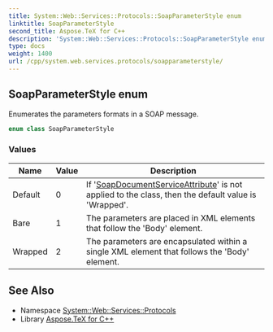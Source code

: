 ```yaml
---
title: System::Web::Services::Protocols::SoapParameterStyle enum
linktitle: SoapParameterStyle
second_title: Aspose.TeX for C++
description: 'System::Web::Services::Protocols::SoapParameterStyle enum. Enumerates the parameters formats in a SOAP message in C++.'
type: docs
weight: 1400
url: /cpp/system.web.services.protocols/soapparameterstyle/
---
```

## SoapParameterStyle enum


Enumerates the parameters formats in a SOAP message.

```cpp
enum class SoapParameterStyle
```

### Values

| Name | Value | Description |
| --- | --- | --- |
| Default | 0 | If '[SoapDocumentServiceAttribute](../soapdocumentserviceattribute/)' is not applied to the class, then the default value is 'Wrapped'. |
| Bare | 1 | The parameters are placed in XML elements that follow the 'Body' element. |
| Wrapped | 2 | The parameters are encapsulated within a single XML element that follows the 'Body' element. |

## See Also

* Namespace [System::Web::Services::Protocols](../)
* Library [Aspose.TeX for C++](../../)
